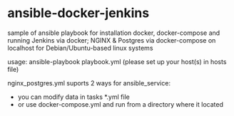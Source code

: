 # ansible-docker-jenkins
sample of ansible playbook for installation docker, docker-compose and running Jenkins via docker; NGINX & Postgres via docker-compose on localhost for Debian/Ubuntu-based linux systems

usage: ansible-playbook playbook.yml (please set up your host(s) in hosts file)

nginx_postgres.yml suports 2 ways for ansible_service:
- you can modify data in tasks *.yml file
- or use docker-compose.yml and run from a directory where it located

